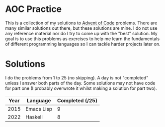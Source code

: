 
# AOC Practice 

This is a collection of my solutions to [Advent of Code](https://adventofcode.com/) problems. There are many similar solutions out there, but these solutions are mine. I do not use any reference material nor do I try to come up with the "best" solution. My goal is to use this problems as exercises to help me learn the fundamentals of different programming languages so I can tackle harder projects later on.

# Solutions

I do the problems from 1 to 25 (no skipping). A day is not "completed" unless I answer both parts of the day. Some solutions may not have code for part one (I probably overwrote it whilst making a solution for part two).

| Year | Language | Completed (/25) | 
| --- | --- | --- |
| 2015 | Emacs Lisp | 9 |
| 2022 | Haskell | 8 |

